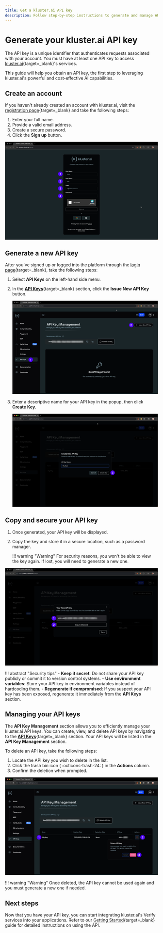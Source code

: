 ```yaml
---
title: Get a kluster.ai API key
description: Follow step-by-step instructions to generate and manage API keys, enabling secure access to kluster's services and seamless integration with your applications.
---
```


# Generate your kluster.ai API key

The API key is a unique identifier that authenticates requests associated with your account. You must have at least one API key to access [kluster.ai](https://www.kluster.ai/){target=\_blank}'s services.

This guide will help you obtain an API key, the first step to leveraging kluster.ai's powerful and cost-effective AI capabilities.

## Create an account

If you haven't already created an account with kluster.ai, visit the [registration page](https://platform.kluster.ai/signup){target=\_blank} and take the following steps:

1. Enter your full name.
2. Provide a valid email address.
3. Create a secure password.
4. Click the **Sign up** button.

![Signup Page](/images/get-api-key/get-api-key-1.webp)

## Generate a new API key

After you've signed up or logged into the platform through the [login page](https://platform.kluster.ai/login){target=\_blank}, take the following steps:

1. Select **API Keys** on the left-hand side menu.
2. In the [**API Keys**](https://platform.kluster.ai/apikeys){target=\_blank} section, click the **Issue New API Key** button.

    ![Issue New API Key](/images/get-api-key/get-api-key-2.webp)

3. Enter a descriptive name for your API key in the popup, then click **Create Key**.

    ![Generate API Key](/images/get-api-key/get-api-key-3.webp)

## Copy and secure your API key

1. Once generated, your API key will be displayed.
2. Copy the key and store it in a secure location, such as a password manager.

    !!! warning "Warning"
        For security reasons, you won't be able to view the key again. If lost, you will need to generate a new one.

![Copy API key](/images/get-api-key/get-api-key-4.webp)

!!! abstract "Security tips"
    - **Keep it secret**: Do not share your API key publicly or commit it to version control systems.
    - **Use environment variables**: Store your API key in environment variables instead of hardcoding them.
    - **Regenerate if compromised**: If you suspect your API key has been exposed, regenerate it immediately from the **API Keys** section.

## Managing your API keys

The **API Key Management** section allows you to efficiently manage your kluster.ai API keys. You can create, view, and delete API keys by navigating to the [**API Keys**](https://platform.kluster.ai/apikeys){target=\_blank} section. Your API keys will be listed in the **API Key Management** section.

To delete an API key, take the following steps:

1. Locate the API key you wish to delete in the list.
2. Click the trash bin icon ( :octicons-trash-24: ) in the **Actions** column.
3. Confirm the deletion when prompted.

![Delete API key](/images/get-api-key/get-api-key-5.webp)

!!! warning "Warning"
    Once deleted, the API key cannot be used again and you must generate a new one if needed.

## Next steps

Now that you have your API key, you can start integrating kluster.ai's Verify services into your applications. Refer to our [Getting Started](/verify/quickstart/reliability/){target=\_blank} guide for detailed instructions on using the API.